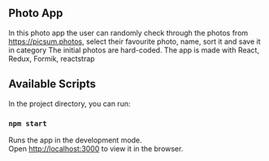 ## Photo App

In this photo app the user can randomly check through the photos from https://picsum.photos, select their favourite photo, name, sort it and save it in category
The initial photos are hard-coded.
The app is made with React, Redux, Formik, reactstrap

## Available Scripts

In the project directory, you can run:

### `npm start`

Runs the app in the development mode.<br />
Open [http://localhost:3000](http://localhost:3000) to view it in the browser.
